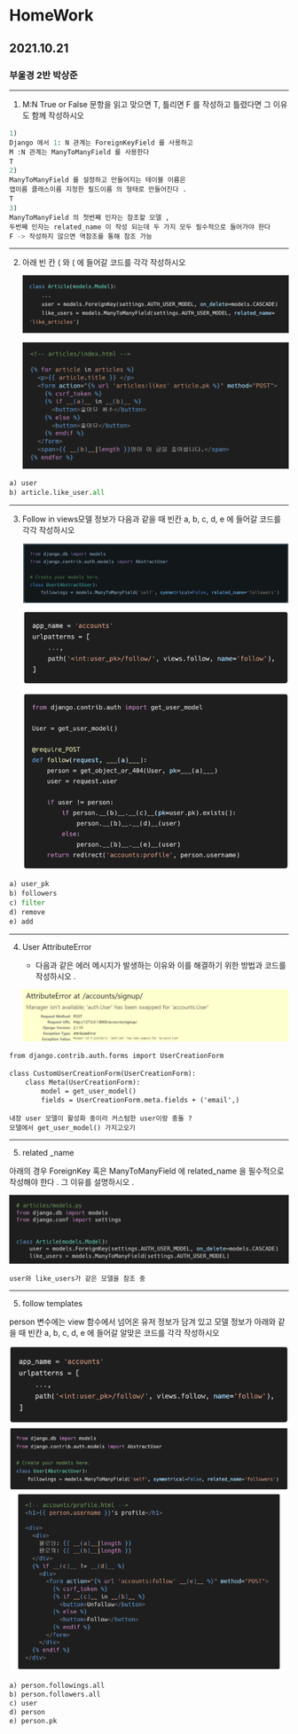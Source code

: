 

# HomeWork

## 2021.10.21

### 부울경 2반 박상준
---

1.	M:N True or False
   문항을 읽고 맞으면 T, 틀리면 F 를 작성하고 틀렸다면 그 이유도 함께 작성하시오

```python
1)
Django 에서 1: N 관계는 ForeignKeyField 를 사용하고
M :N 관계는 ManyToManyField 를 사용한다
T
2)
ManyToManyField 를 설정하고 만들어지는 테이블 이름은
앱이름 클래스이름 지정한 필드이름 의 형태로 만들어진다 .
T
3)
ManyToManyField 의 첫번째 인자는 참조할 모델 ,
두번째 인자는 related_name 이 작성 되는데 두 가지 모두 필수적으로 들어가야 한다
F -> 작성하지 않으면 역참조를 통해 참조 가능
```
---

2. 아래 빈 칸 ( 와 ( 에 들어갈 코드를 각각 작성하시오

   ![image-20211031021938123](https://raw.githubusercontent.com/BabSangJune/typora_imgs/main/img/image-20211031021938123.png)

   ![image-20211031021946537](https://raw.githubusercontent.com/BabSangJune/typora_imgs/main/img/image-20211031021946537.png)

```python
a) user
b) article.like_user.all
```
---

3. Follow in views모델
   정보가 다음과 같을 때 빈칸 a, b, c, d, e 에 들어갈 코드를 각각 작성하시오
   
   ![image-20211031022054341](https://raw.githubusercontent.com/BabSangJune/typora_imgs/main/img/image-20211031022054341.png)

```python
a) user_pk
b) followers
c) filter
d) remove
e) add
```
---

4. User AttributeError

   - 다음과
     같은 에러 메시지가 발생하는 이유와
     이를
     해결하기 위한 방법과 코드를 작성하시오 .
   
   ![image-20211031022133111](https://raw.githubusercontent.com/BabSangJune/typora_imgs/main/img/image-20211031022133111.png)
   

```sqlite
from django.contrib.auth.forms import UserCreationForm
 
class CustomUserCreationForm(UserCreationForm):
    class Meta(UserCreationForm):
        model = get_user_model()
        fields = UserCreationForm.meta.fields + ('email',)

내장 user 모델이 활성화 중이라 커스텀한 user이랑 충돌 ?
모델에서 get_user_model() 가지고오기
```
---
5. related _name

아래의 경우 ForeignKey 혹은 ManyToManyField 에 related_name 을
필수적으로 작성해야 한다 . 그 이유를 설명하시오 .

![image-20211031022232101](https://raw.githubusercontent.com/BabSangJune/typora_imgs/main/img/image-20211031022232101.png)

```sqlite
user와 like_users가 같은 모델을 참조 중
```
---
5. follow templates

person 변수에는 view 함수에서 넘어온 유저 정보가 담겨 있고
모델 정보가 아래와 같을 때 빈칸 a, b, c, d, e 에 들어갈 알맞은 코드를 각각 작성하시오

![image-20211031022942143](https://raw.githubusercontent.com/BabSangJune/typora_imgs/main/img/image-20211031022942143.png)

```sqlite
a) person.followings.all
b) person.followers.all
c) user
d) person
e) person.pk
```
